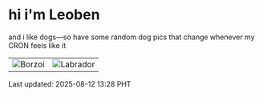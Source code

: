 # hi i'm Leoben

and i like dogs—so have some random dog pics that change whenever my CRON feels like it

|  |  |
|--------|----------|
| ![Borzoi](https://random-dog-vercel.vercel.app/api/random-borzoi?v=1754976502) | ![Labrador](https://random-dog-vercel.vercel.app/api/random-labrador?v=1754976502) |

Last updated: 2025-08-12 13:28 PHT
